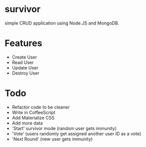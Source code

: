 # survivor
simple CRUD application using Node.JS and MongoDB.

# Features
* Create User
* Read User
* Update User
* Destroy User

# Todo
* Refactor code to be cleaner
* Write in CoffeeScript
* Add Materialize CSS
* Add more data
* 'Start' survivor mode (random user gets immunity)
* 'Vote' (users randomly get assigned another user ID as a vote)
* 'Next Round' (new user gets immunity)